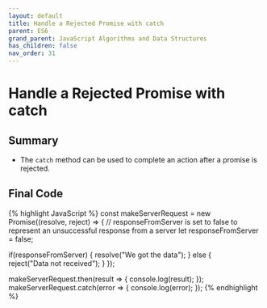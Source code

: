 ```yaml
---
layout: default
title: Handle a Rejected Promise with catch
parent: ES6
grand_parent: JavaScript Algorithms and Data Structures
has_children: false
nav_order: 31
---
```

# Handle a Rejected Promise with catch
## Summary
- The `catch` method can be used to complete an action after a promise is rejected.

## Final Code

{% highlight JavaScript %}
const makeServerRequest = new Promise((resolve, reject) => {
  // responseFromServer is set to false to represent an unsuccessful response from a server
  let responseFromServer = false;
    
  if(responseFromServer) {
    resolve("We got the data");
  } else {  
    reject("Data not received");
  }
});

makeServerRequest.then(result => {
  console.log(result);
});
makeServerRequest.catch(error => {
  console.log(error);
});
{% endhighlight %}